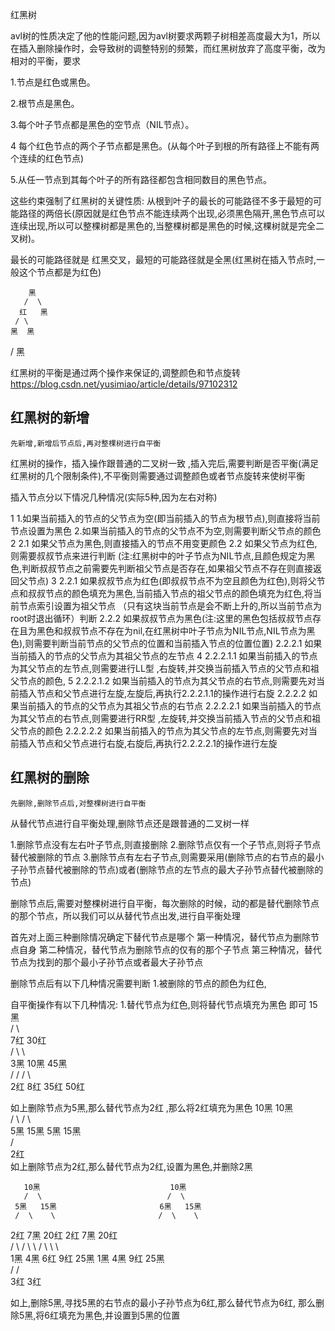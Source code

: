 红黑树

avl树的性质决定了他的性能问题,因为avl树要求两颗子树相差高度最大为1，所以在插入删除操作时，会导致树的调整特别的频繁，而红黑树放弃了高度平衡，改为相对的平衡，要求

1.节点是红色或黑色。

2.根节点是黑色。

3.每个叶子节点都是黑色的空节点（NIL节点）。

4 每个红色节点的两个子节点都是黑色。(从每个叶子到根的所有路径上不能有两个连续的红色节点)

5.从任一节点到其每个叶子的所有路径都包含相同数目的黑色节点。

这些约束强制了红黑树的关键性质: 从根到叶子的最长的可能路径不多于最短的可能路径的两倍长(原因就是红色节点不能连续两个出现,必须黑色隔开,黑色节点可以连续出现,所以可以整棵树都是黑色的,当整棵树都是黑色的时候,这棵树就是完全二叉树)。

最长的可能路径就是 红黑交叉，最短的可能路径就是全黑(红黑树在插入节点时,一般这个节点都是为红色)

        黑
       /  \
      红   黑
     / \
    黑  黑
   /
  黑
  

红黑树的平衡是通过两个操作来保证的,调整颜色和节点旋转
https://blog.csdn.net/yusimiao/article/details/97102312

## 红黑树的新增

`先新增,新增后节点后,再对整棵树进行自平衡`

红黑树的操作，插入操作跟普通的二叉树一致 ,插入完后,需要判断是否平衡(满足红黑树的几个限制条件),不平衡则需要通过调整颜色或者节点旋转来使树平衡

插入节点分以下情况几种情况(实际5种,因为左右对称)


1  1.如果当前插入的节点的父节点为空(即当前插入的节点为根节点),则直接将当前节点设置为黑色
   2.如果当前插入的节点的父节点不为空,则需要判断父节点的颜色
2      2.1 如果父节点为黑色,则直接插入的节点不用变更颜色
       2.2 如果父节点为红色,则需要叔叔节点来进行判断 (注:红黑树中的叶子节点为NIL节点,且颜色规定为黑色,判断叔叔节点之前需要先判断祖父节点是否存在,如果祖父节点不存在则直接返回父节点)
3          2.2.1 如果叔叔节点为红色(即叔叔节点不为空且颜色为红色),则将父节点和叔叔节点的颜色填充为黑色,当前插入节点的祖父节点的颜色填充为红色,将当前节点索引设置为祖父节点 （只有这块当前节点是会不断上升的,所以当前节点为root时退出循环）判断
           2.2.2 如果叔叔节点为黑色(注:这里的黑色包括叔叔节点存在且为黑色和叔叔节点不存在为nil,在红黑树中叶子节点为NIL节点,NIL节点为黑色),则需要判断当前节点的父节点的位置和当前插入节点的位置位置)
               2.2.2.1 如果当前插入的节点的父节点为其祖父节点的左节点
4                  2.2.2.1.1 如果当前插入的节点为其父节点的左节点,则需要进行LL型 ,右旋转,并交换当前插入节点的父节点和祖父节点的颜色,
5                  2.2.2.1.2 如果当前插入的节点为其父节点的右节点,则需要先对当前插入节点和父节点进行左旋,左旋后,再执行2.2.2.1.1的操作进行右旋
               2.2.2.2 如果当前插入的节点的父节点为其祖父节点的右节点
                   2.2.2.2.1 如果当前插入的节点为其父节点的右节点,则需要进行RR型 ,左旋转,并交换当前插入节点的父节点和祖父节点的颜色
                   2.2.2.2.2 如果当前插入的节点为其父节点的左节点,则需要先对当前插入节点和父节点进行右旋,右旋后,再执行2.2.2.2.1的操作进行左旋
                    



## 红黑树的删除

`先删除,删除节点后,对整棵树进行自平衡`

从替代节点进行自平衡处理,删除节点还是跟普通的二叉树一样

1.删除节点没有左右叶子节点,则直接删除
2.删除节点仅有一个子节点,则将子节点替代被删除的节点
3.删除节点有左右子节点,则需要采用(删除节点的右节点的最小子孙节点替代被删除的节点)或者(删除节点的左节点的最大子孙节点替代被删除的节点)


删除节点后,需要对整棵树进行自平衡，每次删除的时候，动的都是替代删除节点的那个节点，所以我们可以从替代节点出发,进行自平衡处理

首先对上面三种删除情况确定下替代节点是哪个
第一种情况，替代节点为删除节点自身
第二种情况，替代节点为删除节点的仅有的那个子节点
第三种情况，替代节点为找到的那个最小子孙节点或者最大子孙节点

删除节点后有以下几种情况需要判断
1.被删除的节点的颜色为红色,


自平衡操作有以下几种情况:
1.替代节点为红色,则将替代节点填充为黑色 即可
      15黑           
      /  \          
    7红   30红        
    /  \    \       
  3黑   10黑 45黑     
  /     /   /  \   
2红    8红 35红 50红                                                                                                                          
   
如上删除节点为5黑,那么替代节点为2红 ,那么将2红填充为黑色
                           10黑                  10黑                                                                          
                           / \                   / \                                                                                              
                         5黑 15黑               5黑 15黑                                                                                                     
                         /                                                                                                      
                        2红                                                                            
如上删除节点为2红,那么替代节点为2红,设置为黑色,并删除2黑                      

       10黑                             10黑                                                                                                                                                                 
       /  \                            /  \                                                                                                                                    
     5黑   15黑                       6黑   15黑                                                                                                  
     /  \    \                       /  \    \                                                                                                                             
   2红   7黑  20红                  2红   7黑  20红                                                                                                                            
   / \    / \   \                  / \     \   \                                                                                                                  
 1黑 4黑 6红 9红 25黑              1黑 4黑   9红 25黑                                                                                                               
    /                               /                                                                                                                                              
   3红                              3红                                                                                                                                  
 
如上,删除5黑,寻找5黑的右节点的最小子孙节点为6红,那么替代节点为6红, 那么删除5黑,将6红填充为黑色,并设置到5黑的位置

   
                  
    

              
  











































